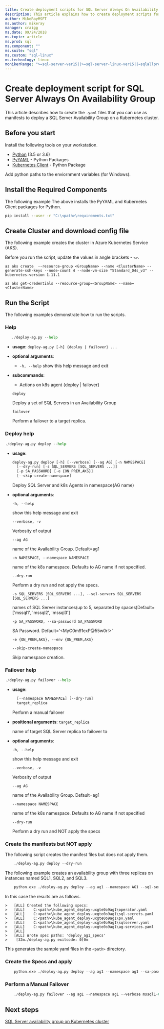 ```yaml
---
title: Create deployment scripts for SQL Server Always On Availability Group on Kubernetes
description: This article explains how to create deployment scripts for a SQL Server Always On Availability Group on Kubernetes 
author: MikeRayMSFT
ms.author: mikeray
manager: craigg
ms.date: 09/24/2018
ms.topic: article
ms.prod: sql
ms.component: ""
ms.suite: "sql"
ms.custom: "sql-linux"
ms.technology: linux
monikerRange: ">=sql-server-ver15||>=sql-server-linux-ver15||=sqlallproducts-allversions"
---
```

# Create deployment script for SQL Server Always On Availability Group 

This article describes how to create the `.yaml` files that you can use as manifests to deploy a SQL Server Availability Group on a Kubernetes cluster. 

## Before you start

Install the following tools on your workstation.

* [Python](https://www.python.org/downloads/) (3.5 or 3.6)
* [PyYAML](https://pyyaml.org/) - Python Packages
* [Kubernetes Client](https://github.com/kubernetes-client/python) - Python Package

Add python paths to the enviornment variables (for Windows).

## Install the Required Components

The following example The above installs the PyYAML and Kubernetes Client packages for Python.

```cmd
pip install --user -r "C:\<path>\requirements.txt"
```

## Create Cluster and download config file

The following example creates the cluster in Azure Kubernetes Service (AKS).

Before you run the script, update the values in angle brackets - `<>`. 

```azcli
az aks create  --resource-group <GroupName> --name <ClusterName> --generate-ssh-keys --node-count 4 --node-vm-size "Standard_D4s_v3" --kubernetes-version 1.11.1

az aks get-credentials --resource-group=<GroupName> --name=<ClusterName>
```

## Run the Script

The following examples demonstrate how to run the scripts.

### Help

```python
   ./deploy-ag.py --help
```

* **usage**: `deploy-ag.py [-h] {deploy | failover} ...`
* **optional arguments**:
  * `-h, --help` show this help message and exit
* **subcommands**:
  * Actions on k8s agent {deploy | failover}

  `deploy`

   Deploy a set of SQL Servers in an Availability Group

  `failover`

   Perform a failover to a target replica.

### Deploy help

```python
./deploy-ag.py deploy --help
```

* **usage**:

  ```python
  deploy-ag.py deploy [-h] [--verbose] [--ag AG] [-n NAMESPACE]
    [--dry-run] [-s SQL_SERVERS [SQL_SERVERS ...]]
    [-p SA_PASSWORD] [-e {ON_PREM,AKS}]
    [--skip-create-namespace]
  ```

  Deploy SQL Server and k8s Agents in namespace(AG name)

* **optional arguments**:
  
  `-h, --help`
  
  show this help message and exit
  
  `--verbose, -v`
  
  Verbosity of output
  
  `--ag AG`
  
  name of the Availability Group. Default=ag1
  
  `-n NAMESPACE, --namespace NAMESPACE`
  
  name of the k8s namespace. Defaults to AG name if not specified.

  `--dry-run`
  
  Perform a dry run and not apply the specs.
  
  `-s SQL_SERVERS [SQL_SERVERS ...], --sql-servers SQL_SERVERS [SQL_SERVERS ...]`

  names of SQL Server instances(up to 5, separated by spaces)Default=['mssql1', 'mssql2', 'mssql3']
  
  `-p SA_PASSWORD, --sa-password SA_PASSWORD`
  
  SA Password. Default='<MyC0m91exP@55w0r!>'
  
  `-e {ON_PREM,AKS}, --env {ON_PREM,AKS}`
  
  `--skip-create-namespace`
  
  Skip namespace creation.

### Failover help

```python
./deploy-ag.py failover --help
```
* **usage**: 

  ```python deploy-ag.py failover [-h] [--verbose] [--ag AG]
    [--namespace NAMESPACE] [--dry-run]
    target_replica
  ```

  Perform a manual failover

* **positional arguments**:
  `target_replica`

  name of target SQL Server replica to failover to

* **optional arguments**:

  `-h, --help`
  
  show this help message and exit

  `--verbose, -v`
  
  Verbosity of output

  `--ag AG`
  
  name of the Availability Group. Default=ag1

  `--namespace NAMESPACE`

  name of the k8s namespace. Defaults to AG name if not specified

  `--dry-run`
  
  Perform a dry run and NOT apply the specs

### Create the manifests but **NOT** apply

The following script creates the manifest files but does not apply them.

```python
	./deploy-ag.py deploy --dry-run
```

The following example creates an availability group with three replicas on instances named SQL1, SQL2, and SQL3. 

```python
	python.exe ./deploy-ag.py deploy --ag ag1 --namespace AG1 --sql-servers ['SQL1', 'SQL2', 'SQL3'] --sa-password '<MyC0m91exP@55w0r!>' --env AKS --dry-run
```

In this case the results are as follows.

```
>	[ALL] Created the following specs:
>	[ALL]    C:<path>\kube_agent_deploy-uxgte0o9ag1\operator.yaml
>	[ALL]    C:<path>\kube_agent_deploy-uxgte0o9ag1\sql-secrets.yaml
>	[ALL]    C:<path>\kube_agent_deploy-uxgte0o9ag1\pv.yaml
>	[ALL]    C:<path>\kube_agent_deploy-uxgte0o9ag1\sqlserver.yaml
>	[ALL]    C:<path>\kube_agent_deploy-uxgte0o9ag1\ag-services.yaml
>	[ALL]
>	[ALL] Wrote spec paths: 'deploy_ag1_specs'
>	 [32m./deploy-ag.py exitcode: 0[0m
```

This generates the sample yaml files in the `<path>` directory. 
	
### Create the Specs and apply

```python
	python.exe ./deploy-ag.py deploy --ag ag1 --namespace ag1 --sa-password '!Locks123' --env AKS --verbose
```	

### Perform a Manual Failover

```python
	./deploy-ag.py failover --ag ag1 --namespace ag1 --verbose mssql1-0
```

  ## Next steps

[SQL Server availability group on Kubernetes cluster](sql-server-ag-kubernetes.md)